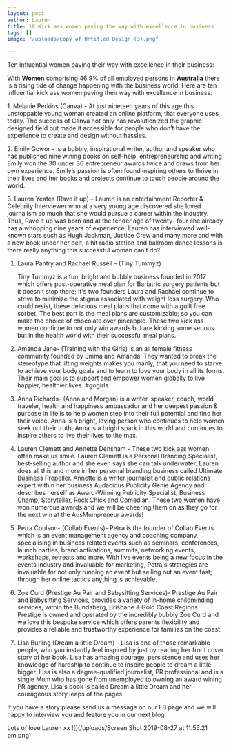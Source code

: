 ```yaml
---
layout: post
author: Lauren
title: 10 Kick ass women paving the way with excellence in business
tags: []
image: "/uploads/Copy of Untitled Design (3).png"

---
```

Ten influential women paving their way with excellence in their business:

With **Women** comprising 46.9% of all employed persons in **Australia** there is a rising tide of change happening with the business world. Here are ten influential kick ass women paving their way with excellence in business:

1\. Melanie Perkins (Canva) - At just nineteen years of this age this unstoppable young woman created an online platform, that everyone uses today. The success of Canva not only has revolutionized the graphic designed field but made it accessible for people who don’t have the experience to create and design without hassles.

2\.  Emily Gowor - is a bubbly, inspirational writer, author and speaker who has published nine wining books on self-help, entrepreneurship and writing. Emily won the 30 under 30 entrepreneur awards twice and draws from her own experience. Emily’s passion is often found inspiring others to thrive in their lives and her books and projects continue to touch people around the world.

3\. Lauren Yeates (Rave it up) – Lauren is an entertainment Reporter & Celebrity Interviewer who at a very young age discovered she loved journalism so much that she would pursue a career within the industry. Thus, Rave it up was born and at the tender age of twenty- four she already has a whopping nine years of experience. Lauren has interviewed well-known stars such as Hugh Jackman, Justice Crew and many more and with a new book under her belt, a hit radio station and ballroom dance lessons is there really anything this successful woman can’t do?

1. Laura Pantry and Rachael Russell - (Tiny Tummyz)

   Tiny Tummyz is a fun, bright and bubbly business founded in 2017 which offers post-operative meal plan for Bariatric surgery patients but it doesn't stop there; it's two founders Laura and Rachael continue to strive to minimize the stigma associated with weight loss surgery. Who could resist, these delicious meal plans that come with a guilt free sorbet. The best part is the meal plans are customizable; so you can make the choice of chocolate over pineapple.  These two kick ass women continue to not only win awards but are kicking some serious but in the health world with their successful meal plans.
2. Amanda Jane- (Training with the Girls) is an all female fitness community founded by Emma and Amanda. They wanted to break the stereotype that lifting weights makes you manly, that you need to starve to achieve your body goals and to learn to love your body in all its forms. Their main goal is to support and empower women globally to live happier, healthier lives. #gogirls
3. Anna Richards- (Anna and Morgan) is a writer, speaker, coach, world traveler, health and happiness ambassador and her deepest passion & purpose in life is to help women step into their full potential and find her their voice. Anna is a bright, loving person who continues to help women seek out their truth, Anna is a bright spark in this world and continues to inspire others to live their lives to the max.
4. Lauren Clemett and Annette Densham - These two kick ass women often make us smile. Lauren Clemett is a Personal Branding Specialist, best-selling author and she even says she can talk underwater. Lauren does all this and more in her personal branding business called Ultimate Business Propeller. Annette is a writer journalist and public relations expert within her business Audacious Publicity Genie Agency and describes herself as Award-Winning Publicity Specialist, Business Champ, Storyteller, Rock Chick and Comedian. These two women have won numerous awards and we will be cheering them on as they go for the next win at the AusMumpreneur awards!
5. Petra Coulson- (Collab Events)- Petra is the founder of Collab Events which is an event management agency and coaching company, specialising in business related events such as seminars, conferences, launch parties, brand activations, summits, networking events, workshops, retreats and more. With live events being a new focus in the events industry and invaluable for marketing, Petra's strategies are invaluable for not only running an event but selling out an event fast; through her online tactics anything is achievable.
6. Zoe Curd (Prestige Au Pair and Babysitting Services)- Prestige Au Pair and Babysitting Services, provides a variety of in-home childminding services, within the Bundaberg, Brisbane & Gold Coast Regions. Prestige is owned and operated by the incredibly bubbly Zoe Curd and we love this bespoke service which offers parents flexibility and provides a reliable and trustworthy experience for families on the coast.
7. Lisa Burling (Dream a little Dream) - Lisa is one of those remarkable people, who you instantly feel inspired by just by reading her front cover story of  her book. Lisa has amazing courage, persistence and uses her knowledge of hardship to continue to inspire people to dream a little bigger. Lisa is also a degree-qualified journalist, PR professional and is a single Mum who has gone from unemployed to owning an award wining PR agency. Lisa's book is called Dream a little Dream and her courageous story leaps of the pages.

If you have a story please send us a message on our FB page and we will happy to interview you and feature you in our next blog.

Lots of love Lauren xx ![](/uploads/Screen Shot 2019-08-27 at 11.55.21 pm.png)